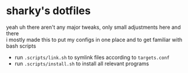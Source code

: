 # sharky's dotfiles
yeah uh there aren't any major tweaks, only small adjustments here and there  
i mostly made this to put my configs in one place and to get familiar with bash scripts

- run `.scripts/link.sh` to symlink files according to `targets.conf`
- run `.scripts/install.sh` to install all relevant programs

